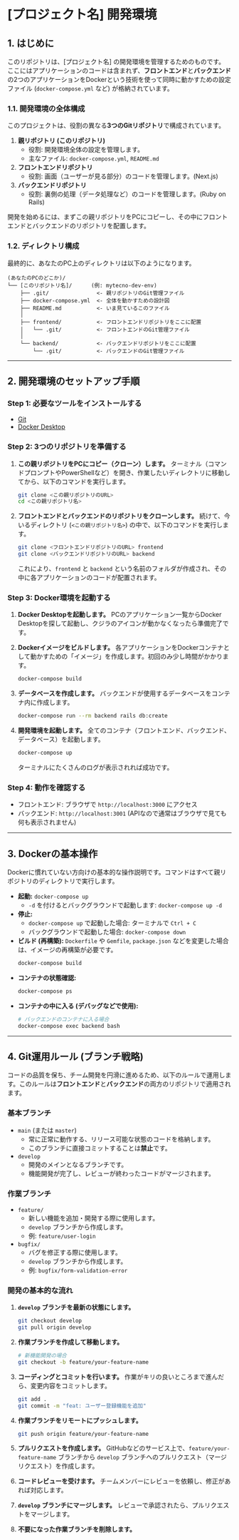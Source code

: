 # [プロジェクト名] 開発環境

## 1. はじめに

このリポジトリは、[プロジェクト名] の開発環境を管理するためのものです。
ここにはアプリケーションのコードは含まれず、**フロントエンド**と**バックエンド**の2つのアプリケーションをDockerという技術を使って同時に動かすための設定ファイル (`docker-compose.yml` など) が格納されています。

### 1.1. 開発環境の全体構成

このプロジェクトは、役割の異なる**3つのGitリポジトリ**で構成されています。

1.  **親リポジトリ (このリポジトリ)**
    -   役割: 開発環境全体の設定を管理します。
    -   主なファイル: `docker-compose.yml`, `README.md`
2.  **フロントエンドリポジトリ**
    -   役割: 画面（ユーザーが見る部分）のコードを管理します。(Next.js)
3.  **バックエンドリポジトリ**
    -   役割: 裏側の処理（データ処理など）のコードを管理します。(Ruby on Rails)

開発を始めるには、まずこの親リポジトリをPCにコピーし、その中にフロントエンドとバックエンドのリポジトリを配置します。

### 1.2. ディレクトリ構成

最終的に、あなたのPC上のディレクトリは以下のようになります。

```
(あなたのPCのどこか)/
└── [このリポジトリ名]/      (例: mytecno-dev-env)
    ├── .git/               <- 親リポジトリのGit管理ファイル
    ├── docker-compose.yml  <- 全体を動かすための設計図
    ├── README.md           <- いま見ているこのファイル
    │
    ├── frontend/           <- フロントエンドリポジトリをここに配置
    │   └── .git/           <- フロントエンドのGit管理ファイル
    │
    └── backend/            <- バックエンドリポジトリをここに配置
        └── .git/           <- バックエンドのGit管理ファイル
```

---

## 2. 開発環境のセットアップ手順

### Step 1: 必要なツールをインストールする

-   [Git](https://git-scm.com/book/ja/v2/%E4%BD%BF%E3%81%84%E5%A7%8B%E3%82%81%E3%82%8B-Git%E3%81%AE%E3%82%A4%E3%83%B3%E3%82%B9%E3%83%88%E3%83%BC%E3%83%AB)
-   [Docker Desktop](https://www.docker.com/products/docker-desktop/)

### Step 2: 3つのリポジトリを準備する

1.  **この親リポジトリをPCにコピー（クローン）します。**
    ターミナル（コマンドプロンプトやPowerShellなど）を開き、作業したいディレクトリに移動してから、以下のコマンドを実行します。
    ```bash
    git clone <この親リポジトリのURL>
    cd <この親リポジトリ名>
    ```

2.  **フロントエンドとバックエンドのリポジトリをクローンします。**
    続けて、今いるディレクトリ (`<この親リポジトリ名>`) の中で、以下のコマンドを実行します。
    ```bash
    git clone <フロントエンドリポジトリのURL> frontend
    git clone <バックエンドリポジトリのURL> backend
    ```
    これにより、`frontend` と `backend` という名前のフォルダが作成され、その中に各アプリケーションのコードが配置されます。

### Step 3: Docker環境を起動する

1.  **Docker Desktopを起動します。**
    PCのアプリケーション一覧からDocker Desktopを探して起動し、クジラのアイコンが動かなくなったら準備完了です。

2.  **Dockerイメージをビルドします。**
    各アプリケーションをDockerコンテナとして動かすための「イメージ」を作成します。初回のみ少し時間がかかります。
    ```bash
    docker-compose build
    ```

3.  **データベースを作成します。**
    バックエンドが使用するデータベースをコンテナ内に作成します。
    ```bash
    docker-compose run --rm backend rails db:create
    ```

4.  **開発環境を起動します。**
    全てのコンテナ（フロントエンド、バックエンド、データベース）を起動します。
    ```bash
    docker-compose up
    ```
    ターミナルにたくさんのログが表示されれば成功です。

### Step 4: 動作を確認する

-   フロントエンド: ブラウザで `http://localhost:3000` にアクセス
-   バックエンド: `http://localhost:3001` (APIなので通常はブラウザで見ても何も表示されません)

---

## 3. Dockerの基本操作

Dockerに慣れていない方向けの基本的な操作説明です。コマンドはすべて親リポジトリのディレクトリで実行します。

-   **起動:** `docker-compose up`
    -   `-d` を付けるとバックグラウンドで起動します: `docker-compose up -d`
-   **停止:**
    -   `docker-compose up` で起動した場合: ターミナルで `Ctrl + C`
    -   バックグラウンドで起動した場合: `docker-compose down`
-   **ビルド (再構築):**
    `Dockerfile` や `Gemfile`, `package.json` などを変更した場合は、イメージの再構築が必要です。
    ```bash
    docker-compose build
    ```
-   **コンテナの状態確認:**
    ```bash
    docker-compose ps
    ```
-   **コンテナの中に入る (デバッグなどで使用):**
    ```bash
    # バックエンドのコンテナに入る場合
    docker-compose exec backend bash
    ```

---

## 4. Git運用ルール (ブランチ戦略)

コードの品質を保ち、チーム開発を円滑に進めるため、以下のルールで運用します。このルールは**フロントエンド**と**バックエンド**の両方のリポジトリで適用されます。

### 基本ブランチ

-   `main` (または `master`)
    -   常に正常に動作する、リリース可能な状態のコードを格納します。
    -   このブランチに直接コミットすることは**禁止**です。
-   `develop`
    -   開発のメインとなるブランチです。
    -   機能開発が完了し、レビューが終わったコードがマージされます。

### 作業ブランチ

-   `feature/`
    -   新しい機能を追加・開発する際に使用します。
    -   `develop` ブランチから作成します。
    -   例: `feature/user-login`
-   `bugfix/`
    -   バグを修正する際に使用します。
    -   `develop` ブランチから作成します。
    -   例: `bugfix/form-validation-error`

### 開発の基本的な流れ

1.  **`develop` ブランチを最新の状態にします。**
    ```bash
    git checkout develop
    git pull origin develop
    ```

2.  **作業ブランチを作成して移動します。**
    ```bash
    # 新機能開発の場合
    git checkout -b feature/your-feature-name
    ```

3.  **コーディングとコミットを行います。**
    作業がキリの良いところまで進んだら、変更内容をコミットします。
    ```bash
    git add .
    git commit -m "feat: ユーザー登録機能を追加"
    ```

4.  **作業ブランチをリモートにプッシュします。**
    ```bash
    git push origin feature/your-feature-name
    ```

5.  **プルリクエストを作成します。**
    GitHubなどのサービス上で、`feature/your-feature-name` ブランチから `develop` ブランチへのプルリクエスト（マージリクエスト）を作成します。

6.  **コードレビューを受けます。**
    チームメンバーにレビューを依頼し、修正があれば対応します。

7.  **`develop` ブランチにマージします。**
    レビューで承認されたら、プルリクエストをマージします。

8.  **不要になった作業ブランチを削除します。**